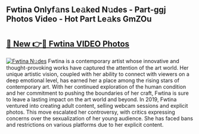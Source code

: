 ## Fwtina Onlyf𝚊ns Le𝚊ked N𝚞des - Part-ggj Photos Video - Hot Part Le𝚊ks GmZOu

# <h2><a href="http://ab11402.deff.icu/?id=Fwtina">🔗 New 👉🔴 Fwtina VIDEO Photos</a></h2>

[![Fwtina N𝚞des](https://i.imgur.com/rIISA9y.gif)](http://ab11402.deff.icu/?id=Fwtina)
Fwtina is a contemporary artist whose innovative and thought-provoking works have captured the attention of the art world. Her unique artistic vision, coupled with her ability to connect with viewers on a deep emotional level, has earned her a place among the rising stars of contemporary art. With her continued exploration of the human condition and her commitment to pushing the boundaries of her craft, Fwtina is sure to leave a lasting impact on the art world and beyond. In 2019, Fwtina ventured into creating adult content, selling webcam sessions and explicit photos. This move escalated her controversy, with critics expressing concerns over the sexualization of her young audience. She has faced bans and restrictions on various platforms due to her explicit content.
